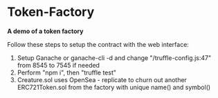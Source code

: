 # Token-Factory
<p><b>A demo of a token factory</b></p>

<p>Follow these steps to setup the contract with the web interface:</p>

1. Setup Ganache or ganache-cli -d and change "/truffle-config.js:47" from 8545 to 7545 if needed
2. Perform "npm i", then "truffle test"
3. Creature.sol uses OpenSea - replicate to churn out another ERC721Token.sol from the factory with unique name() and symbol()
